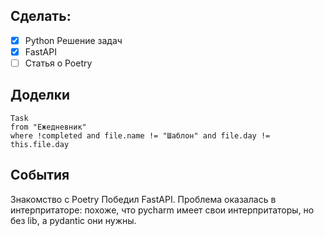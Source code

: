  ## Cделать:
- [x] Python Решение задач 
- [x] FastAPI
- [ ] Статья о Poetry

## Доделки 
```dataview
Task
from "Ежедневник"
where !completed and file.name != "Шаблон" and file.day != this.file.day
```
## События

Знакомство с Poetry
Победил FastAPI. Проблема оказалась в интерпритаторе: похоже, что pycharm имеет свои интерпритаторы, но без lib, а pydantic они нужны.